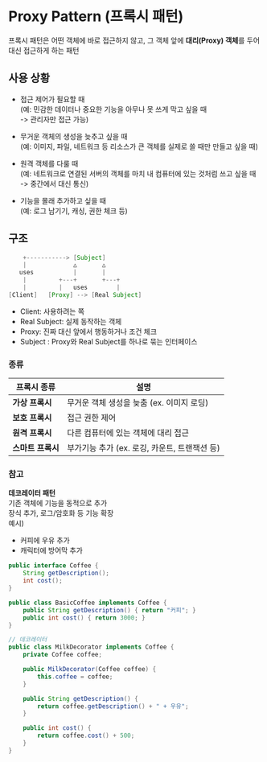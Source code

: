 # Proxy Pattern (프록시 패턴)

프록시 패턴은 어떤 객체에 바로 접근하지 않고, 그 객체 앞에 **대리(Proxy) 객체**를 두어  
대신 접근하게 하는 패턴

## 사용 상황

- 접근 제어가 필요할 때  
  (예: 민감한 데이터나 중요한 기능을 아무나 못 쓰게 막고 싶을 때  
  -> 관리자만 접근 가능)

- 무거운 객체의 생성을 늦추고 싶을 때  
  (예: 이미지, 파일, 네트워크 등 리소스가 큰 객체를 실제로 쓸 때만 만들고 싶을 때)

- 원격 객체를 다룰 때  
  (예: 네트워크로 연결된 서버의 객체를 마치 내 컴퓨터에 있는 것처럼 쓰고 싶을 때  
  -> 중간에서 대신 통신)

- 기능을 몰래 추가하고 싶을 때  
  (예: 로그 남기기, 캐싱, 권한 체크 등)

## 구조

```java
    +-----------> [Subject]
    |             △       △
   uses           |       |
    |         +---+       +---+
    |         |   uses        |
[Client]   [Proxy] --> [Real Subject]
```

- Client: 사용하려는 쪽
- Real Subject: 실제 동작하는 객체
- Proxy: 진짜 대신 앞에서 행동하거나 조건 체크
- Subject : Proxy와 Real Subject를 하나로 묶는 인터페이스

### 종류

| 프록시 종류       | 설명                                          |
| ----------------- | --------------------------------------------- |
| **가상 프록시**   | 무거운 객체 생성을 늦춤 (ex. 이미지 로딩)     |
| **보호 프록시**   | 접근 권한 제어                                |
| **원격 프록시**   | 다른 컴퓨터에 있는 객체에 대리 접근           |
| **스마트 프록시** | 부가기능 추가 (ex. 로깅, 카운트, 트랜잭션 등) |

### 참고

**데코레이터 패턴**  
기존 객체에 기능을 동적으로 추가  
장식 추가, 로그/암호화 등 기능 확장  
예시)

- 커피에 우유 추가
- 캐릭터에 방어막 추가

```java
public interface Coffee {
    String getDescription();
    int cost();
}

public class BasicCoffee implements Coffee {
    public String getDescription() { return "커피"; }
    public int cost() { return 3000; }
}

// 데코레이터
public class MilkDecorator implements Coffee {
    private Coffee coffee;

    public MilkDecorator(Coffee coffee) {
        this.coffee = coffee;
    }

    public String getDescription() {
        return coffee.getDescription() + " + 우유";
    }

    public int cost() {
        return coffee.cost() + 500;
    }
}
```
